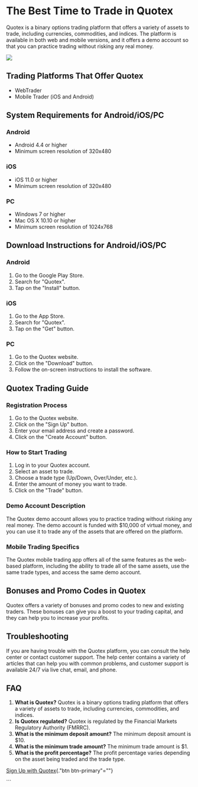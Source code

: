 # The Best Time to Trade in Quotex

Quotex is a binary options trading platform that offers a variety of
assets to trade, including currencies, commodities, and indices. The
platform is available in both web and mobile versions, and it offers a
demo account so that you can practice trading without risking any real
money.

[![](https://static.quotex.io/files/4_en/300_250.jpg)](https://traff.sbs/brokerqxlid)

## Trading Platforms That Offer Quotex

-   WebTrader
-   Mobile Trader (iOS and Android)

## System Requirements for Android/iOS/PC

### Android

-   Android 4.4 or higher
-   Minimum screen resolution of 320x480

### iOS

-   iOS 11.0 or higher
-   Minimum screen resolution of 320x480

### PC

-   Windows 7 or higher
-   Mac OS X 10.10 or higher
-   Minimum screen resolution of 1024x768

## Download Instructions for Android/iOS/PC

### Android

1.  Go to the Google Play Store.
2.  Search for "Quotex".
3.  Tap on the "Install" button.

### iOS

1.  Go to the App Store.
2.  Search for "Quotex".
3.  Tap on the "Get" button.

### PC

1.  Go to the Quotex website.
2.  Click on the "Download" button.
3.  Follow the on-screen instructions to install the software.

## Quotex Trading Guide

### Registration Process

1.  Go to the Quotex website.
2.  Click on the "Sign Up" button.
3.  Enter your email address and create a password.
4.  Click on the "Create Account" button.

### How to Start Trading

1.  Log in to your Quotex account.
2.  Select an asset to trade.
3.  Choose a trade type (Up/Down, Over/Under, etc.).
4.  Enter the amount of money you want to trade.
5.  Click on the "Trade" button.

### Demo Account Description

The Quotex demo account allows you to practice trading without risking
any real money. The demo account is funded with \$10,000 of virtual
money, and you can use it to trade any of the assets that are offered on
the platform.

### Mobile Trading Specifics

The Quotex mobile trading app offers all of the same features as the
web-based platform, including the ability to trade all of the same
assets, use the same trade types, and access the same demo account.

## Bonuses and Promo Codes in Quotex

Quotex offers a variety of bonuses and promo codes to new and existing
traders. These bonuses can give you a boost to your trading capital, and
they can help you to increase your profits.

## Troubleshooting

If you are having trouble with the Quotex platform, you can consult the
help center or contact customer support. The help center contains a
variety of articles that can help you with common problems, and customer
support is available 24/7 via live chat, email, and phone.

## FAQ

1.  **What is Quotex?** Quotex is a binary options trading platform that
    offers a variety of assets to trade, including currencies,
    commodities, and indices.
2.  **Is Quotex regulated?** Quotex is regulated by the Financial
    Markets Regulatory Authority (FMRRC).
3.  **What is the minimum deposit amount?** The minimum deposit amount
    is \$10.
4.  **What is the minimum trade amount?** The minimum trade amount is
    \$1.
5.  **What is the profit percentage?** The profit percentage varies
    depending on the asset being traded and the trade type.

[Sign Up with Quotex](\%22https://traff.sbs/brokerqxlid\%22){."btn
btn-primary"=""}

\`\`\`

